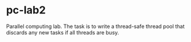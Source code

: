 # pc-lab2
Parallel computing lab. The task is to write a thread-safe thread pool that discards any new tasks if all threads are busy.
